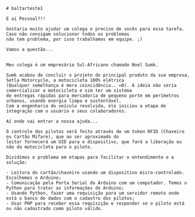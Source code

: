 	# baltarteste1

	E aí Pessoal?!!

	Gostaria muito ajudar um colega e preciso de vocês para essa tarefa. Caso não consigam solucionar todos os problemas
	não tem problema, por isso trabalhamos em equipe. ;)

	Vamos a questão...


	Meu colega é um empresário Sul-Africano chamado Noel Sumk.

	Sumk acabou de concluir o projeto do principal produto da sua empresa, Setla Motorcycle, a motocicleta 100% elétrica 
	(Qualquer semelhança é mera coincidência.. =D). A ideia não seria comercializar a motocicleta e sim ter um sistema 
	de entregas rápidas para mercadoria de pequeno porte em perímetros urbanos, usando energia limpa e sustentável.
	Com a engenharia do veículo resolvida, ele iniciou a etapa de integração com o usuário e seus colaboradores. 

	Aí onde vai entrar a nossa ajuda...
	
	O controle dos pilotos será feito através de um token RFID (Chaveiro ou Cartão Mifare), que ao ser aproximado do 
	leitor fornecerá um UID para o dispositivo, que fará a liberação ou não da motocicleta para o piloto.

	Dividimos o problema em etapas para facilitar o entendimento e a solução:

	- Leitura do cartão/chaveiro usando um dispositivo micro-controlado. Escolhemos o Arduino;
	- Comunicação pela Porta Serial do Arduino com um computador. Temos o Python para tratar as informações do Arduino;
	- Usando Python, fazer uma requisição para um servidor remoto onde está o banco de dados com o cadastro dos pilotos;
	- Usar PHP para receber essa requisição e responder se o piloto está ou não cadastrado como piloto válido.